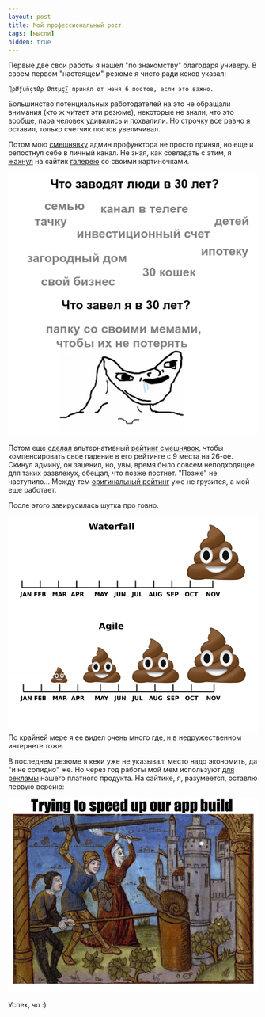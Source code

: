 ```yaml
---
layout: post
title: Мой профессиональный рост
tags: [мысли]
hidden: true
---
```

Первые две свои работы я нашел "по знакомству" благодаря универу. В своем первом "настоящем" резюме я чисто ради кеков указал:
```
∏ρØƒuñçτØρ Øπτµç∑ принял от меня 6 постов, если это важно.
```
Большинство потенциальных работодателей на это не обращали внимания (кто ж читает эти резюме), некоторые не знали, что это вообще, пара человек удивились и похвалили. Но строчку все равно я оставил, только счетчик постов увеличивал.

Потом мою [смешнявку](/gags/#2020-04-25-profunctor_meta.png) админ профунктора не просто принял, но еще и репостнул себе в личный канал. Не зная, как совладать с этим, я [жахнул](/2020/05/03/css-impressions.html) на сайтик [галерею](/gags/) со своими картиночками.

![](/assets/gags/2020-04-25-meme_folder.png)

Потом еще [сделал](/2022/03/07/profunctor-rating-elm.html) альтернативный [рейтинг смешнявок](/profunctor-rating/), чтобы компенсировать свое падение в его рейтинге с 9 места на 26-ое. Скинул админу, он заценил, но, увы, время было совсем неподходящее для таких развлекух, обещал, что позже постнет. "Позже" не наступило... Между тем [оригинальный рейтинг](https://profunctor.io/rating) уже не грузится, а мой еще работает.

После этого завирусилась шутка про говно. 

![](/assets/gags/2022-06-07-agile.png)
По крайней мере я ее видел очень много где, и в недружественном интернете тоже.

В последнем резюме я кеки уже не указывал: место надо экономить, да "и не солидно" же. Но через год работы мой мем используют [для](https://www.linkedin.com/posts/gradle_develocity-maven-gradle-activity-7172994950098219009-JyFB) [рекламы](https://x.com/gradle/status/1767222743097847815) нашего платного продукта. На сайтике, я, разумеется, оставлю первую версию:

![](/assets/gags/2024-03-11-slow-builds.png)

Успех, чо :)

